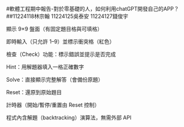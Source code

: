 #軟體工程期中報告-對於零基礎的人，如何利用chatGPT開發自己的APP？
##11224118林宗翰 11224125吳泰安 11224127錢俊宇

顯示 9×9 盤面（有固定題目格與可填格）

即時輸入（只允許 1–9）並標示衝突格（紅色）

檢查（Check）功能：標示錯誤並提示是否完成

Hint：用解題器填入一格正確數字

Solve：直接顯示完整解答（會備份原題）

Reset：還原到原始題目

計時器（開始/暫停/重置由 Reset 控制）

程式內含解題（backtracking）演算法，無需外部 API
